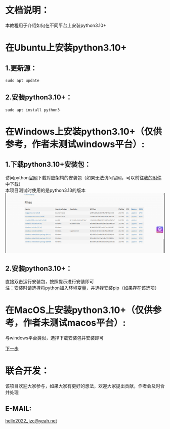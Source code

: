 # 文档说明：
  本教程用于介绍如何在不同平台上安装python3.10+

# 在Ubuntu上安装python3.10+

  ## 1.更新源：
    sudo apt update

  ## 2.安装python3.10+：
    sudo apt install python3

# 在Windows上安装python3.10+（仅供参考，作者未测试windows平台）:

  ## 1.下载python3.10+安装包：
  访问python[官网](https://www.python.org/downloads/release/python-3130/)下载对应架构的安装包（如果无法访问官网，可以前往[我的附件](/annex/README.md)中下载）  
  本项目测试时使用的是python3.13的版本  
  ![image](/pic/python3.10+下载.png)  

  ## 2.安装python3.10+：
  直接双击运行安装包，按照提示进行安装即可  
  注：安装时请选择将python加入环境变量，并选择安装pip（如果存在该选项）  

# 在MacOS上安装python3.10+（仅供参考，作者未测试macos平台）:
  与windows平台类似，选择下载安装包并安装即可  

[下一步](/tutorial/INSTALL_MITMPROXY.md)  

# 联合开发：
  该项目欢迎大家参与，如果大家有更好的想法，欢迎大家提出贡献，作者会及时合并处理  
  ## E-MAIL:
  hello2022_jzc@yeah.net  